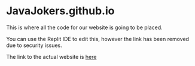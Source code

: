 # JavaJokers.github.io

This is where all the code for our website is going to be placed.  

You can use the Replit IDE to edit this, however the link has been removed due to security issues.

The link to the actual website is [here](javajokers.github.io)
